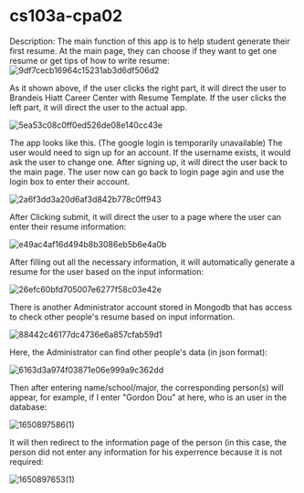 # cs103a-cpa02
Description:
The main function of this app is to help student generate their first resume. At the main page, they can choose if they want to get one resume or get tips of how to write resume:
![9df7cecb16964c15231ab3d6df506d2](https://user-images.githubusercontent.com/62361017/165009101-7af8556b-10f0-4e2e-b540-b2c8bd2b13f4.png)

As it shown above, if the user clicks the right part, it will direct the user to Brandeis Hiatt Career Center with Resume Template. If the user clicks the left part, it will direct the user to the actual app. 

![5ea53c08c0ff0ed526de08e140cc43e](https://user-images.githubusercontent.com/62361017/165107949-5419f5ce-0577-46ae-9d3f-bd7c5d661720.png)

The app looks like this. (The google login is temporarily unavailable) The user would need to sign up for an account. If the username exists, it would ask the user to change one. After signing up, it will direct the user back to the main page. The user now can go back to login page agin and use the login box to enter their account.

![2a6f3dd3a20d6af3d842b778c0ff943](https://user-images.githubusercontent.com/62361017/165108418-f84ce72e-e227-4676-bb4d-f7e625330d78.png)

After Clicking submit, it will direct the user to a page where the user can enter their resume information:

![e49ac4af16d494b8b3086eb5b6e4a0b](https://user-images.githubusercontent.com/62361017/165108497-2453651c-d5f4-469a-9c47-8aa030c4acb0.png)

After filling out all the necessary information, it will automatically generate a resume for the user based on the input information:

![26efc60bfd705007e6277f58c03e42e](https://user-images.githubusercontent.com/62361017/165108695-514ff44a-1785-43ab-8766-6dc35217d2bb.png)

There is another Administrator account stored in Mongodb that has access to check other people's resume based on input information.

![88442c46177dc4736e6a857cfab59d1](https://user-images.githubusercontent.com/62361017/165111678-4156e607-7cc3-4c9d-8482-6936dcfc0740.png)

Here, the Administrator can find other people's data (in json format):

![6163d3a974f03871e06e999a9c362dd](https://user-images.githubusercontent.com/62361017/165111826-4d13b4ec-c4cc-41ca-ae5b-2c18d1c043b3.png)

Then after entering name/school/major, the corresponding person(s) will appear, for example, if I enter "Gordon Dou" at here, who is an user in the database:

![1650897586(1)](https://user-images.githubusercontent.com/62361017/165112393-1b5b6fbf-d7c3-4938-9d8d-bb38b944a17f.png)

It will then redirect to the information page of the person (in this case, the person did not enter any information for his experrence because it is not required:

![1650897653(1)](https://user-images.githubusercontent.com/62361017/165112583-3ecf96f9-e836-40ea-a439-a5ea2652aa6d.png)
